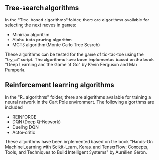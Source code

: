 ## Tree-search algorithms

In the "Tree-based algorithms" folder, there are algorithms available for selecting the next moves in games:
- Minimax algorithm
- Alpha-beta pruning algorithm
- MCTS algorithm (Monte Carlo Tree Search)

These algorithms can be tested for the game of tic-tac-toe using the "try_ai" script. The algorithms have been implemented based on the book "Deep Learning and the Game of Go" by Kevin Ferguson and Max Pumperla.

## Reinforcement learning algorithms

In the "RL algorithms" folder, there are algorithms available for training a neural network in the Cart Pole environment. The following algorithms are included:

- REINFORCE
- DQN (Deep Q-Network)
- Dueling DQN
- Actor-critic

These algorithms have been implemented based on the book "Hands-On Machine Learning with Scikit-Learn, Keras, and TensorFlow: Concepts, Tools, and Techniques to Build Intelligent Systems" by Aurélien Géron.
